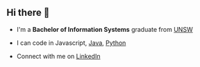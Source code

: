 ## Hi there 👋

- I'm a **Bachelor of Information Systems** graduate from [UNSW](https://www.unsw.edu.au/study/undergraduate/bachelor-of-information-systems)

- I can code in Javascript, [Java](https://www.java.com/en/), [Python](https://www.python.org/)

- Connect with me on [LinkedIn](https://www.linkedin.com/in/ishaan-sharma-999506283/)


<!--
**Dragoi5/Dragoi5** is a ✨ _special_ ✨ repository because its `README.md` (this file) appears on your GitHub profile.

Here are some ideas to get you started:

- 🔭 I’m currently working on ...
- 🌱 I’m currently learning ...
- 👯 I’m looking to collaborate on ...
- 🤔 I’m looking for help with ...
- 💬 Ask me about ...
- 📫 How to reach me: ...
- 😄 Pronouns: ...
- ⚡ Fun fact: ...
-->
